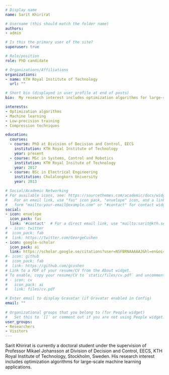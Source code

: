 ```yaml
---
# Display name
name: Sarit Khirirat

# Username (this should match the folder name)
authors:
- admin

# Is this the primary user of the site?
superuser: true

# Role/position
role: PhD candidate 

# Organizations/Affiliations
organizations:
- name: KTH Royal Institute of Technology
  url: ""

# Short bio (displayed in user profile at end of posts)
bio:  My research interest includes optimization algorithms for large-scale machine learning applications. 

interests:
- Optimization algorithms
- Machine learning 
- Low-precision training 
- Compression techniques

education:
  courses:
  - course: PhD at Division of Decision and Control, EECS
    institution: KTH Royal Institute of Technology
    year: present
  - course: MSc in Systems, Control and Robotics
    institution: KTH Royal Insitute of Technology
    year: 2017
  - course: BSc in Electrical Engineering
    institution: Chulalongkorn University
    year: 2013

# Social/Academic Networking
# For available icons, see: https://sourcethemes.com/academic/docs/widgets/#icons
#   For an email link, use "fas" icon pack, "envelope" icon, and a link in the
#   form "mailto:your-email@example.com" or "#contact" for contact widget.
social:
- icon: envelope
  icon_pack: fas
  link: '#contact'  # For a direct email link, use "mailto:sarit@kth.se".
# - icon: twitter
#  icon_pack: fab
#  link: https://twitter.com/GeorgeCushen
- icon: google-scholar
  icon_pack: ai
  link: https://scholar.google.se/citations?user=NSFBRNAAAAAJ&hl=en&oi=ao
#- icon: github
#  icon_pack: fab
#  link: https://github.com/gcushen
# Link to a PDF of your resume/CV from the About widget.
# To enable, copy your resume/CV to `static/files/cv.pdf` and uncomment the lines below.  
# - icon: cv
#   icon_pack: ai
#   link: files/cv.pdf

# Enter email to display Gravatar (if Gravatar enabled in Config)
email: ""
  
# Organizational groups that you belong to (for People widget)
#   Set this to `[]` or comment out if you are not using People widget.  
user_groups:
- Researchers
- Visitors
---
```


Sarit Khirirat is currently a doctoral student under the supervision of Professor Mikael Johansson at Division of Decision and Control, EECS, KTH Royal Institute of Technology, Stockholm, Sweden. His research interest includes optimization algorithms for large-scale machine learning applications. 
